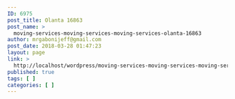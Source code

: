 ```yaml
---
ID: 6975
post_title: Olanta 16863
post_name: >
  moving-services-moving-services-moving-services-olanta-16863
author: mrgabonijeff@gmail.com
post_date: 2018-03-28 01:47:23
layout: page
link: >
  http://localhost/wordpress/moving-services-moving-services-moving-services-olanta-16863/
published: true
tags: [ ]
categories: [ ]
---
```

